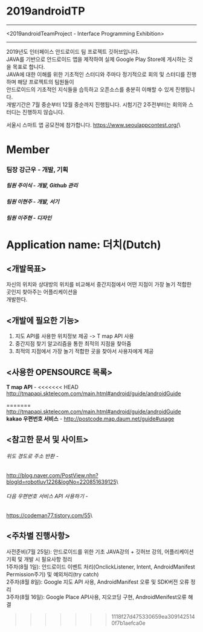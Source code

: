 2019androidTP
=============
***
<2019androidTeamProject - Interface Programming Exhibition>
***
2019년도 인터페이스 안드로이드 팀 프로젝트 깃허브입니다.\
JAVA를 기반으로 안드로이드 앱을 제작하여 실제 Google Play Store에 게시하는 것을 목표로 합니다.\
JAVA에 대한 이해를 위한 기초적인 스터디와 주마다 정기적으로 회의 및 스터디를 진행하며 해당 프로젝트의 팀원들이\
안드로이드의 기초적인 지식들을 습득하고 오픈소스를 충분히 이해할 수 있게 진행됩니다.\
개발기간은 7월 중순부터 12월 중순까지 진행됩니다. 시험기간 2주전부터는 회의와 스터디는 진행하지 않습니다.

서울시 스마트 앱 공모전에 참가합니다. <https://www.seoulappcontest.org/>\


# Member
### 팀장 강근우 - 개발, 기획
##### 팀원 주이식 - 개발, Github 관리 
##### 팀원 이현주 - 개발, 서기
##### 팀원 이주현 - 디자인



# Application name: 더치(Dutch)

<개발목표>
---------
자신의 위치와 상대방의 위치를 비교해서 중간지점에서 어떤 지점이 가장 놀기 적합한 곳인지 찾아주는 어플리케이션을\
개발한다.

<개발에 필요한 기능>
-------------------
1. 지도 API를 사용한 위치정보 제공 -> T map API 사용
2. 중간지점 찾기 알고리즘을 통한 최적의 지점을 찾아줌
3. 최적의 지점에서 가장 놀기 적합한 곳을 찾아서 사용자에게 제공

<사용한 OPENSOURCE 목록>
-----------------------
**T map API** - 
<<<<<<< HEAD
<http://tmapapi.sktelecom.com/main.html#android/guide/androidGuide>

=======
<http://tmapapi.sktelecom.com/main.html#android/guide/androidGuide>\
**kakao 우편번호 서비스** -
<http://postcode.map.daum.net/guide#usage>

<참고한 문서 및 사이트>
---------------------
###### 위도 경도로 주소 반환 -
<http://blog.naver.com/PostView.nhn?blogId=robotluv1226&logNo=220851639125>\
###### 다음 우편번호 서비스 API 사용하기 -
<https://codeman77.tistory.com/55>\

<주차별 진행사항>
----------------
사전준비(7월 25일): 안드로이드를 위한 기초 JAVA강의 + 깃허브 강의, 어플리케이션 기획 및 개발 시 필요사항 정리\
1주차(8월 1일): 안드로이드 이벤트 처리(OnclickListener, Intent, AndroidManifest Permission주기) 및 예외처리(try catch)\
2주차(8월 8일): Google 지도 API 사용, AndroidManifest 오류 및 SDK버전 오류 정리\
3주차(8월 16일): Google Place API사용, 지오코딩 구현, AndroidMenifest오류 해결
>>>>>>> 1118f27d475330659ea3091425140f7b1aefca0e
